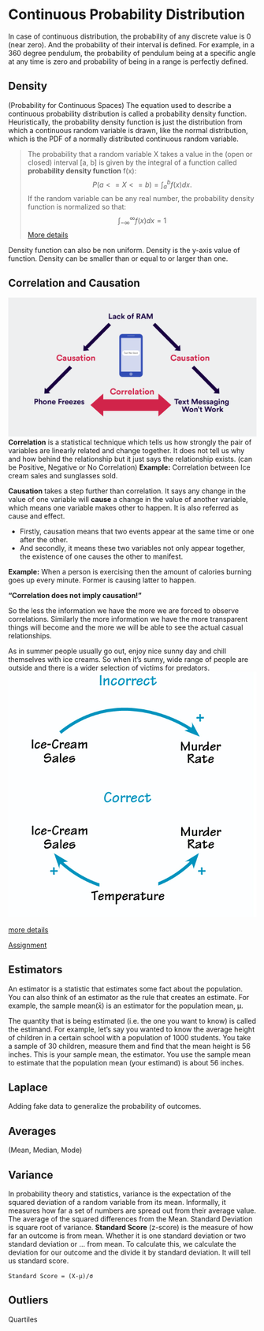 # Continuous Probability Distribution
In case of continuous distribution, the probability of any discrete value is 0 (near zero). And the probability of their interval is defined. 
For example, in a 360 degree pendulum, the probability of pendulum being at a specific angle at any time is zero and probability of being in a range is perfectly defined.
## Density
(Probability for Continuous Spaces)
The equation used to describe a continuous probability distribution is called a probability density function. 
Heuristically, the probability density function is just the distribution from which a continuous random variable is drawn, like the normal distribution, which is the PDF of a normally distributed continuous random variable.

> The probability that a random variable X takes a value in the (open or closed) interval [a, b] is given by the integral of a function called **probability density function** f(x):
> $$
P(a <= X <= b) = \int_a^b f(x)dx.
$$
If the random variable can be any real number, the probability density function is normalized so that:
$$
\int_{-\infty}^\infty f(x)dx = 1
$$
[More details](https://brilliant.org/wiki/continuous-random-variables-probability-density/)

Density function can also be non uniform.
Density is the y-axis value of function. Density can be smaller than or equal to or larger than one.
## Correlation and Causation
![Correlation and Causation](https://github.com/kushwahashivam/statistics/blob/master/images/correlation-vs-causation-phone-RAM1.png)
**Correlation** is a statistical technique which tells us how strongly the pair of variables are linearly related and change together. It does not tell us why and how behind the relationship but it just says the relationship exists.
(can be Positive, Negative or No Correlation)
**Example:** Correlation between Ice cream sales and sunglasses sold.

**Causation** takes a step further than correlation. It says any change in the value of one variable will **cause** a change in the value of another variable, which means one variable makes other to happen. It is also referred as cause and effect.

 - Firstly, causation means that two events appear at the same time or one after the other.
 - And secondly, it means these two variables not only appear together, the existence of one causes the other to manifest.
 
**Example:** When a person is exercising then the amount of calories burning goes up every minute. Former is causing latter to happen.

**“Correlation does not imply causation!”**

So the less the information we have the more we are forced to observe correlations. Similarly the more information we have the more transparent things will become and the more we will be able to see the actual casual relationships.

As in summer people usually go out, enjoy nice sunny day and chill themselves with ice creams. So when it’s sunny, wide range of people are outside and there is a wider selection of victims for predators.
![Correlation and Causation](https://github.com/kushwahashivam/statistics/blob/master/images/correlation-vs-causation.png)

[more details](https://towardsdatascience.com/why-correlation-does-not-imply-causation-5b99790df07e)

[Assignment](https://discussions.udacity.com/t/correlation-vs-causation-assignment/186693)
## Estimators
An estimator is a statistic that estimates some fact about the population. You can also think of an estimator as the rule that creates an estimate. For example, the sample mean(x̄) is an estimator for the population mean, μ.

The quantity that is being estimated (i.e. the one you want to know) is called the estimand. For example, let’s say you wanted to know the average height of children in a certain school with a population of 1000 students. You take a sample of 30 children, measure them and find that the mean height is 56 inches. This is your sample mean, the estimator. You use the sample mean to estimate that the population mean (your estimand) is about 56 inches.
## Laplace
Adding fake data to generalize the probability of outcomes.
## Averages
(Mean, Median, Mode)
## Variance
In probability theory and statistics, variance is the expectation of the squared deviation of a random variable from its mean. Informally, it measures how far a set of numbers are spread out from their average value.
The average of the squared differences from the Mean.
Standard Deviation is square root of variance.
**Standard Score** (z-score) is the measure of how far an outcome is from mean. Whether it is one standard deviation or two standard deviation or ... from mean. To calculate this, we calculate the deviation for our outcome and the divide it by standard deviation. It will tell us standard score.

    Standard Score = (X-μ)/σ
## Outliers
Quartiles 
<!--stackedit_data:
eyJoaXN0b3J5IjpbLTE0OTk4MDYzODYsLTEzOTM5NTI4ODksMj
EyODI5OTQ3OCwxMDI3Mzc0NTg2LC0yMDIxNTgxOTY3LDk0NDg1
MzE1OSwxNzI3MDA2NzM1LC0yMDg4NzQ2NjEyXX0=
-->